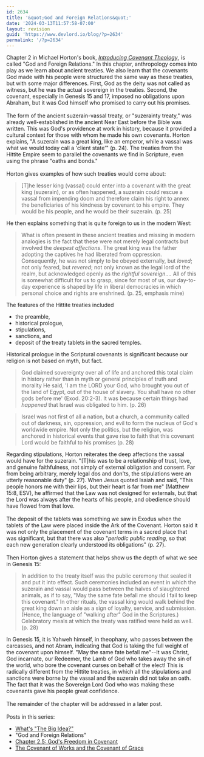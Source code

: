 ```yaml
---
id: 2634
title: '&quot;God and Foreign Relations&quot;'
date: '2024-03-13T11:57:58-07:00'
layout: revision
guid: 'https://www.devlord.io/blog/?p=2634'
permalink: '/?p=2634'
---
```


<a href="/blog/wp-content/uploads/2011/10/horton_ict.jpg"><img src="/blog/wp-content/uploads/2011/10/horton_ict.jpg?w=199" alt="" border="0" /></a>Chapter 2 in Michael Horton's book, <span style="font-style:italic;"><a href="http://www.amazon.com/gp/product/080107195X?ie=UTF8&amp;tag=lbmusic&amp;linkCode=as2&amp;camp=1789&amp;creative=390957&amp;creativeASIN=080107195X">Introducing Covenant Theology</a><img src="http://www.assoc-amazon.com/e/ir?t=lbmusic&amp;l=as2&amp;o=1&amp;a=080107195X" alt="" border="0" height="1" width="1" /></span>, is called "God and Foreign Relations."  In this chapter, anthropology comes into play as we learn about ancient treaties.  We also learn that the covenants God made with his people were structured the same way as these treaties, but with some major differences.  First, God as the deity was not called as witness, but he was the actual sovereign in the treaties.  Second, the covenant, especially in Genesis 15 and 17, imposed no obligations upon Abraham, but it was God himself who promised to carry out his promises.<br /><br />The form of the ancient suzerain-vassal treaty, or "suzerainty treaty," was already well-established in the ancient Near East before the Bible was written.  This was God's providence at work in history, because it provided a cultural context for those with whom he made his own covenants.  Horton explains, "A suzerain was a great king, like an emperor, while a vassal was what we would today call a 'client state'" (p. 24).  The treaties from the Hittite Empire seem to parallel the covenants we find in Scripture, even using the phrase "oaths and bonds."<br /><br />Horton gives examples of how such treaties would come about:<br />

<blockquote>[T]he lesser king (vassal) could enter into a covenant with the great king (suzerain), or as often happened, a suzerain could rescue a vassal from impending doom and therefore claim his right to annex the beneficiaries of his kindness by covenant to his empire.  They would be his people, and he would be their suzerain. (p. 25)</blockquote>

He then explains something that is quite foreign to us in the modern West:<br />

<blockquote>What is often present in these ancient treaties and missing in modern analogies is the fact that these were not merely legal contracts but involved the <span style="font-style:italic;">deepest affections</span>.  The great king was the father adopting the captives he had liberated from oppression.  Consequently, he was not simply to be obeyed externally, but <span style="font-style:italic;">loved</span>; not only feared, but <span style="font-style:italic;">revered</span>; not only known as the legal lord of the realm, but acknowledged openly as the <span style="font-style:italic;">rightful sovereign</span>....  All of this is somewhat difficult for us to grasp, since for most of us, our day-to-day experience is shaped by life in liberal democracies in which personal choice and rights are enshrined. (p. 25, emphasis mine)<br /></blockquote>

The features of the Hittite treaties included<br />

<ul><li>the preamble,</li><li>historical prologue,</li><li>stipulations,</li><li>sanctions, and<br /></li><li>deposit of the treaty tablets in the sacred temples.</li></ul>

Historical prologue in the Scriptural covenants is significant because our religion is not based on myth, but fact.<br />

<blockquote>God claimed sovereignty over all of life and anchored this total claim in history rather than in myth or general principles of truth and morality He said, 'I am the LORD your God, who brought you out of the land of Egypt, out of the house of slavery.  You shall have no other gods before me' (Exod. 20:2-3).  It was because certain things had <span style="font-style:italic;">happened</span> that Israel was obligated to him. (p. 26)</blockquote>

<blockquote>Israel was not first of all a nation, but a church, a community called out of darkness, sin, oppression, and evil to form the nucleus of God's worldwide empire. Not only the politics, but the religion, was anchored in historical events that gave rise to faith that this covenant Lord would be faithful to his promises (p. 28)<br /></blockquote>

Regarding stipulations, Horton reiterates the deep affections the vassal would have for the suzerain.  "[T]his was to be a relationship of trust, love, and genuine faithfulness, not simply of external obligation and consent.  Far from being arbitrary, merely legal dos and don'ts, the stipulations were an utterly reasonable duty" (p. 27).  When Jesus quoted Isaiah and said, "<span class="woc">This people honors me with their lips, but their heart is far from me" (Matthew 15:8, ESV), he affirmed that the Law was not designed for externals, but that the Lord was always after the hearts of his people, and obedience should have flowed from that love.<br /><br />The deposit of the tablets was something we saw in Exodus when the tablets of the Law were placed inside the Ark of the Covenant.  Horton said it was not only the placement of the covenant terms in a sacred place that was significant, but that there was also "<span style="font-style:italic;">periodic public reading,</span> so that each new generation clearly understood its obligations" (p. 27).<br /><br />Then Horton gives a statement that helps show us the depth of what we see in Genesis 15:<br />

<blockquote>In addition to the treaty itself was the public ceremony that sealed it and put it into effect.  Such ceremonies included an event in which the suzerain and vassal would pass between the halves of slaughtered animals, as if to say, "May the same fate befall me should I fail to keep this covenant." In other rituals, the vassal king would walk behind the great king down an aisle as a sign of loyalty, service, and submission.  (Hence, the language of "walking after" God in the Scriptures.)  Celebratory meals at which the treaty was ratified were held as well. (p. 28)<br /></blockquote>

In Genesis 15, it is Yahweh himself, in theophany, who passes between the carcasses, and not Abram, indicating that God is taking the full weight of the covenant upon himself.  "May the same fate befall me"--It was Christ, God incarnate, our Redeemer, the Lamb of God who takes away the sin of the world, who bore the covenant curses on behalf of the elect!  This is radically different from the Hittite treaties, in which all the stipulations and sanctions were borne by the vassal and the suzerain did not take an oath.  The fact that it was the Sovereign Lord God who was making these covenants gave his people great confidence.<br /><br />The remainder of the chapter will be addressed in a later post.<br /><br />Posts in this series:<br /></span>

<ul><li><a href="https://www.devlord.io/blog/2009/06/04/whats-the-big-idea/">What's "The Big Idea?"</a><br /></li><li>"God and Foreign Relations"</li><li><a href="https://www.devlord.io/blog/2009/07/01/chapter-2-5-gods-freedom-in-covenant/">Chapter 2.5: God's Freedom in Covenant</a></li><li><a href="https://www.devlord.io/blog/2009/07/11/the-covenant-of-works-and-the-covenant-of-grace/">The Covenant of Works and the Covenant of Grace</a></li></ul>

<div class="blogger-post-footer"></div>